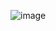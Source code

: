 ![image](https://github.com/atul5021/Cryptography_SEM_1/assets/99165272/0944223f-4f18-4c52-86c7-ee2c6a09dd7b)
